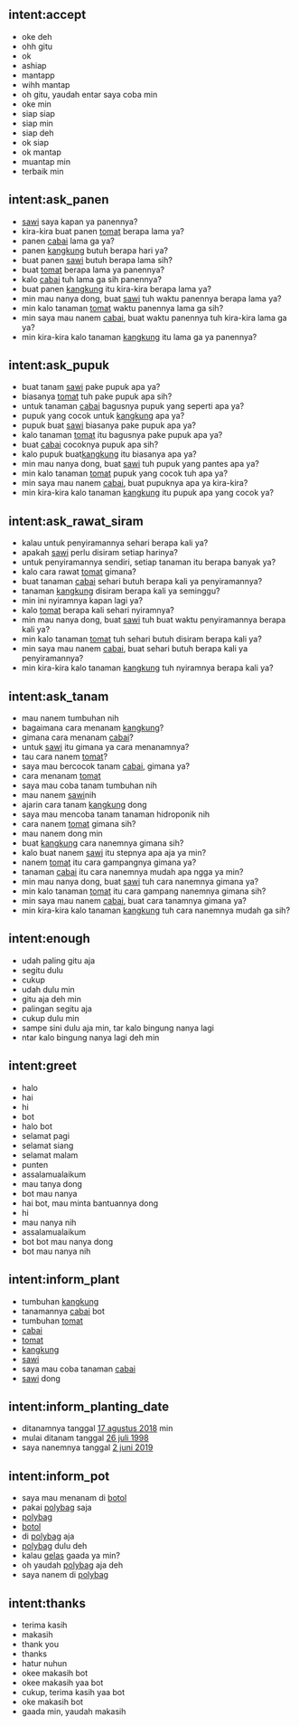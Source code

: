 ## intent:accept
- oke deh
- ohh gitu
- ok
- ashiap
- mantapp
- wihh mantap
- oh gitu, yaudah entar saya coba min
- oke min
- siap siap
- siap min
- siap deh
- ok siap
- ok mantap
- muantap min
- terbaik min

## intent:ask_panen
- [sawi](plant) saya kapan ya panennya?
- kira-kira buat panen [tomat](plant) berapa lama ya?
- panen [cabai](plant) lama ga ya?
- panen [kangkung](plant) butuh berapa hari ya?
- buat panen [sawi](plant) butuh berapa lama sih?
- buat [tomat](plant) berapa lama ya panennya?
- kalo [cabai](plant) tuh lama ga sih panennya?
- buat panen [kangkung](plant) itu kira-kira berapa lama ya?
- min mau nanya dong, buat [sawi](plant) tuh waktu panennya berapa lama ya?
- min kalo tanaman [tomat](plant) waktu panennya lama ga sih?
- min saya mau nanem [cabai](plant), buat waktu panennya tuh kira-kira lama ga ya?
- min kira-kira kalo tanaman [kangkung](plant) itu lama ga ya panennya? 

## intent:ask_pupuk
- buat tanam [sawi](plant) pake pupuk apa ya?
- biasanya [tomat](plant) tuh pake pupuk apa sih?
- untuk tanaman [cabai](plant) bagusnya pupuk yang seperti apa ya?
- pupuk yang cocok untuk [kangkung](plant) apa ya?
- pupuk buat [sawi](plant) biasanya pake pupuk apa ya?
- kalo tanaman [tomat](plant) itu bagusnya pake pupuk apa ya?
- buat [cabai](plant) cocoknya pupuk apa sih?
- kalo pupuk buat[kangkung](plant) itu biasanya apa ya?
- min mau nanya dong, buat [sawi](plant) tuh pupuk yang pantes apa ya?
- min kalo tanaman [tomat](plant) pupuk yang cocok tuh apa ya?
- min saya mau nanem [cabai](plant), buat pupuknya apa ya kira-kira?
- min kira-kira kalo tanaman [kangkung](plant) itu pupuk apa yang cocok ya? 

## intent:ask_rawat_siram
- kalau untuk penyiramannya sehari berapa kali ya?
- apakah [sawi](plant) perlu disiram setiap harinya?
- untuk penyiramannya sendiri, setiap tanaman itu berapa banyak ya?
- kalo cara rawat [tomat](plant) gimana?
- buat tanaman [cabai](plant) sehari butuh berapa kali ya penyiramannya?
- tanaman [kangkung](plant) disiram berapa kali ya seminggu?
- min ini nyiramnya kapan lagi ya?
- kalo [tomat](plant) berapa kali sehari nyiramnya?
- min mau nanya dong, buat [sawi](plant) tuh buat waktu penyiramannya berapa kali ya?
- min kalo tanaman [tomat](plant) tuh sehari butuh disiram berapa kali ya?
- min saya mau nanem [cabai](plant), buat sehari butuh berapa kali ya penyiramannya?
- min kira-kira kalo tanaman [kangkung](plant) tuh nyiramnya berapa kali ya? 

## intent:ask_tanam
- mau nanem tumbuhan nih
- bagaimana cara menanam [kangkung](plant)?
- gimana cara menanam [cabai](plant)?
- untuk [sawi](plant) itu gimana ya cara menanamnya?
- tau cara nanem [tomat](plant)?
- saya mau bercocok tanam [cabai](plant), gimana ya?
- cara menanam [tomat](plant)
- saya mau coba tanam tumbuhan nih
- mau nanem [sawi](plant)nih
- ajarin cara tanam [kangkung](plant) dong
- saya mau mencoba tanam tanaman hidroponik nih
- cara nanem [tomat](plant) gimana sih?
- mau nanem dong min
- buat [kangkung](plant) cara nanemnya gimana sih?
- kalo buat nanem [sawi](plant) itu stepnya apa aja ya min?
- nanem [tomat](plant) itu cara gampangnya gimana ya?
- tanaman [cabai](plant) itu cara nanemnya mudah apa ngga ya min?
- min mau nanya dong, buat [sawi](plant) tuh cara nanemnya gimana ya?
- min kalo tanaman [tomat](plant) itu cara gampang nanemnya gimana sih?
- min saya mau nanem [cabai](plant), buat cara tanamnya gimana ya?
- min kira-kira kalo tanaman [kangkung](plant) tuh cara nanemnya mudah ga sih? 

## intent:enough
- udah paling gitu aja
- segitu dulu
- cukup
- udah dulu min
- gitu aja deh min
- palingan segitu aja
- cukup dulu min
- sampe sini dulu aja min, tar kalo bingung nanya lagi
- ntar kalo bingung nanya lagi deh min

## intent:greet
- halo
- hai
- hi
- bot
- halo bot
- selamat pagi
- selamat siang
- selamat malam
- punten
- assalamualaikum
- mau tanya dong
- bot mau nanya
- hai bot, mau minta bantuannya dong
- hi
- mau nanya nih
- assalamualaikum
- bot bot mau nanya dong
- bot mau nanya nih

## intent:inform_plant
- tumbuhan [kangkung](plant)
- tanamannya [cabai](plant) bot
- tumbuhan [tomat](plant)
- [cabai](plant)
- [tomat](plant)
- [kangkung](plant)
- [sawi](plant)
- saya mau coba tanaman [cabai](plant)
- [sawi](plant) dong

## intent:inform_planting_date
- ditanamnya tanggal [17 agustus 2018](date) min
- mulai ditanam tanggal [26 juli 1998](date)
- saya nanemnya tanggal [2 juni 2019](date)

## intent:inform_pot
- saya mau menanam di [botol](pot)
- pakai [polybag](pot) saja
- [polybag](pot)
- [botol](pot)
- di [polybag](pot) aja
- [polybag](pot) dulu deh
- kalau [gelas](pot) gaada ya min?
- oh yaudah [polybag](pot) aja deh
- saya nanem di [polybag](pot)

## intent:thanks
- terima kasih
- makasih
- thank you
- thanks
- hatur nuhun
- okee makasih bot
- okee makasih yaa bot
- cukup, terima kasih yaa bot
- oke makasih bot
- gaada min, yaudah makasih